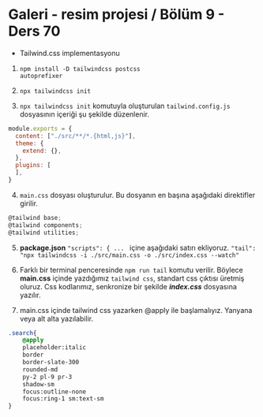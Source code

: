 # Galeri - resim projesi / Bölüm 9 - Ders 70

* Tailwind.css implementasyonu

1. <code>npm install -D tailwindcss postcss autoprefixer</code>

2. <code>npx tailwindcss init</code>

3. `npx tailwindcss init` komutuyla oluşturulan `tailwind.config.js` dosyasının içeriği şu şekilde düzenlenir.

```js script
module.exports = {
  content: ["./src/**/*.{html,js}"],
  theme: {
    extend: {},
  },
  plugins: [
  ],
}
```
4. `main.css` dosyası oluşturulur. Bu dosyanın en başına aşağıdaki direktifler girilir.
```js script
@tailwind base;
@tailwind components;
@tailwind utilities;
```
5. **package.json** `"scripts": { ... ` içine aşağıdaki satırı ekliyoruz.
`"tail": "npx tailwindcss -i ./src/main.css -o ./src/index.css --watch"`

6. Farklı bir terminal penceresinde `npm run tail` komutu verilir. 
Böylece **main.css** içinde yazdığımız `tailwind css`, standart css çıktısı üretmiş oluruz. Css kodlarımız, senkronize bir şekilde ***index.css*** dosyasına yazılır.
7. main.css içinde tailwind css yazarken @apply ile başlamalıyız. Yanyana veya alt alta yazılabilir.
```css
.search{
    @apply 
    placeholder:italic 
    border 
    border-slate-300 
    rounded-md 
    py-2 pl-9 pr-3 
    shadow-sm 
    focus:outline-none 
    focus:ring-1 sm:text-sm
}
```